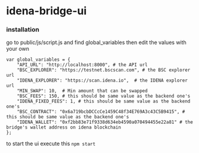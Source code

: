 # idena-bridge-ui

### installation 
go to public/js/script.js  and find global_variables
then edit the values with your own 
```
var global_variables = {
    "API_URL": "http://localhost:8000", # the API url 
    "BSC_EXPLORER": "https://testnet.bscscan.com", # the BSC explorer url
    "IDENA_EXPLORER": "https://scan.idena.io",  # the IDENA explorer url
    "MIN_SWAP": 10,  # Min amount that can be swapped
    "BSC_FEES": 150, # this should be same value as the backend one's
    "IDENA_FIXED_FEES": 1, # this should be same value as the backend one's
    "BSC_CONTRACT": "0x6a719bcbDCCcCe1459C48f34E769A3c43C5B9415", # this should be same value as the backend one's
    "IDENA_WALLET": "0xf2bb83e71f9338d634eb4590a070494455e22a81" # the bridge's wallet address on idena blockchain
};
```
to start the ui execute this ```npm start```